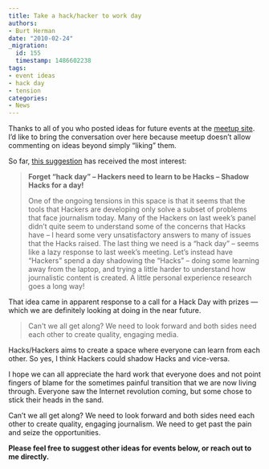 ```yaml
---
title: Take a hack/hacker to work day
authors:
- Burt Herman
date: "2010-02-24"
_migration:
  id: 155
  timestamp: 1486602238
tags:
- event ideas
- hack day
- tension
categories:
- News
---
```


Thanks to all of you who posted ideas for future events at the [meetup site][1]. I&#8217;d like to bring the conversation over here because meetup doesn&#8217;t allow commenting on ideas beyond simply &#8220;liking&#8221; them.

So far, [this suggestion][2] has received the most interest:

> **Forget &#8220;hack day&#8221; &#8211; Hackers need to learn to be Hacks &#8211; Shadow Hacks for a day!**
> 
> One of the ongoing tensions in this space is that it seems that the tools that Hackers are developing only solve a subset of problems that face journalism today. Many of the Hackers on last week&#8217;s panel didn&#8217;t quite seem to understand some of the concerns that Hacks have &#8211; I heard some very unsatisfactory answers to many of issues that the Hacks raised. The last thing we need is a &#8220;hack day&#8221; &#8211; seems like a lazy response to last week&#8217;s meeting. Let&#8217;s instead have &#8220;Hackers&#8221; spend a day shadowing the &#8220;Hacks&#8221; &#8211; doing some learning away from the laptop, and trying a little harder to understand how journalistic content is created. A little personal experience research goes a long way!

That idea came in apparent response to a call for a Hack Day with prizes &#8212; which we are definitely looking at doing in the near future.

> Can't we all get along? We need to look forward and both sides need each other to create quality, engaging media.

Hacks/Hackers aims to create a space where everyone can learn from each other. So yes, I think Hackers could shadow Hacks and vice-versa.

I hope we can all appreciate the hard work that everyone does and not point fingers of blame for the sometimes painful transition that we are now living through. Everyone saw the Internet revolution coming, but some chose to stick their heads in the sand.

Can&#8217;t we all get along? We need to look forward and both sides need each other to create quality, engaging journalism. We need to get past the pain and seize the opportunities.

**Please feel free to suggest other ideas for events below, or reach out to me directly.**

 [1]: http://www.meetup.com/hacksandhackers/ideas/
 [2]: http://www.meetup.com/hacksandhackers/ideas/115842/